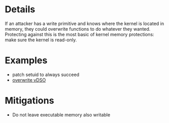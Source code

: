# Details

If an attacker has a write primitive and knows where the kernel is
located in memory, they could overwrite functions to do whatever they
wanted. Protecting against this is the most basic of kernel memory
protections: make sure the kernel is read-only.

# Examples

  - patch setuid to always succeed
  - [overwrite vDSO](http://itszn.com/blog/?p=21)

# Mitigations

  - Do not leave executable memory also writable